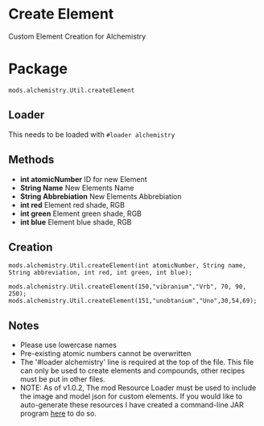 # Create Element
Custom Element Creation for Alchemistry

# Package
`mods.alchemistry.Util.createElement`
## Loader
This needs to be loaded with `#loader alchemistry`

## Methods
- **int atomicNumber** ID for new Element
- **String Name** New Elements Name
- **String Abbrebiation** New Elements Abbrebiation
- **int red** Element red shade, RGB
- **int green** Element green shade, RGB
- **int blue** Element blue shade, RGB

## Creation
```zenscript
mods.alchemistry.Util.createElement(int atomicNumber, String name, String abbreviation, int red, int green, int blue);

mods.alchemistry.Util.createElement(150,"vibranium","Vrb", 70, 90, 250);
mods.alchemistry.Util.createElement(151,"unobtanium","Uno",30,54,69);
```

## Notes

- Please use lowercase names
- Pre-existing atomic numbers cannot be overwritten
- The '#loader alchemistry' line is required at the top of the file. This file can only be used to create elements and compounds, other recipes must be put in other files.
- NOTE: As of v1.0.2, The mod Resource Loader must be used to include the image and model json for custom elements. If you would like to auto-generate these resources I have created a command-line JAR program [here](https://github.com/al132mc/alchemistry-resource-creator/releases) to do so.
